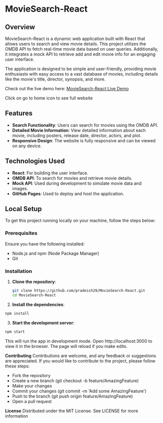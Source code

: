 # MovieSearch-React


## Overview 
MovieSearch-React is a dynamic web application built with React that allows users to search and view movie details. This project utilizes the OMDB API to fetch real-time movie data based on user queries. Additionally, it integrates a mock API to retrieve add and edit movie info for an engaging user interface.

The application is designed to be simple and user-friendly, providing movie enthusiasts with easy access to a vast database of movies, including details like the movie's title, director, synopsis, and more.


Check out the live demo here: [MovieSearch-React Live Demo](https://pradeish29.github.io/MovieSearch-React/)

Click on go to home icon to see full website

## Features
- **Search Functionality**: Users can search for movies using the OMDB API.
- **Detailed Movie Information**: View detailed information about each movie, including posters, release date, director, actors, and plot.
- **Responsive Design**: The website is fully responsive and can be viewed on any device.

## Technologies Used
- **React**: For building the user interface.
- **OMDB API**: To search for movies and retrieve movie details.
- **Mock API**: Used during development to simulate movie data and images.
- **GitHub Pages**: Used to deploy and host the application.

## Local Setup
To get this project running locally on your machine, follow the steps below:

### Prerequisites
Ensure you have the following installed:
- Node.js and npm (Node Package Manager)
- Git

### Installation
1. **Clone the repository**:
   ```bash
   git clone https://github.com/pradeish29/MovieSearch-React.git
   cd MovieSearch-React
2. **Install the dependencies**:
```bash
npm install
```
3. **Start the development server**:
```bash
npm start
```
This will run the app in development mode. Open http://localhost:3000 to view it in the browser. The page will reload if you make edits.

**Contributing**
Contributions are welcome, and any feedback or suggestions are appreciated. If you would like to contribute to the project, please follow these steps:

- Fork the repository
- Create a new branch (git checkout -b feature/AmazingFeature)
- Make your changes
- Commit your changes (git commit -m 'Add some AmazingFeature')
- Push to the branch (git push origin feature/AmazingFeature)
- Open a pull request

**License**
Distributed under the MIT License. See LICENSE for more information
